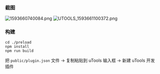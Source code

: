 ### 截图
![1593660740084.png](https://i.loli.net/2020/07/02/bxcYoMahu1NKQiy.png)
![UTOOLS_1593661100372.png](https://i.loli.net/2020/07/02/za4uATpwj51ENoV.png)
### 构建
```
cd ./preload
npm install
npm run build
``` 

把 `public/plugin.json` 文件  ->  复制粘贴到 uTools 输入框 -> 新建 uTools 开发插件